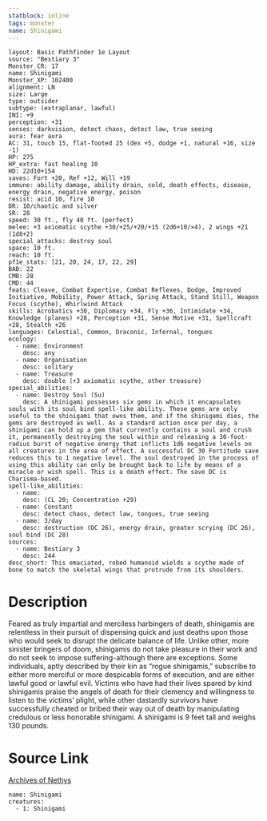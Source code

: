 ```yaml
---
statblock: inline
tags: monster
name: Shinigami
---
```

```statblock
layout: Basic Pathfinder 1e Layout
source: "Bestiary 3"
Monster_CR: 17
name: Shinigami
Monster_XP: 102400
alignment: LN
size: Large
type: outsider
subtype: (extraplanar, lawful)
INI: +9
perception: +31
senses: darkvision, detect chaos, detect law, true seeing
aura: fear aura
AC: 31, touch 15, flat-footed 25 (dex +5, dodge +1, natural +16, size -1)
HP: 275
HP_extra: fast healing 10
HD: 22d10+154
saves: Fort +20, Ref +12, Will +19
immune: ability damage, ability drain, cold, death effects, disease, energy drain, negative energy, poison
resist: acid 10, fire 10
DR: 10/chaotic and silver
SR: 28
speed: 30 ft., fly 40 ft. (perfect)
melee: +3 axiomatic scythe +30/+25/+20/+15 (2d6+10/×4), 2 wings +21 (1d8+2)
special_attacks: destroy soul
space: 10 ft.
reach: 10 ft.
pf1e_stats: [21, 20, 24, 17, 22, 29]
BAB: 22
CMB: 28
CMD: 44
feats: Cleave, Combat Expertise, Combat Reflexes, Dodge, Improved Initiative, Mobility, Power Attack, Spring Attack, Stand Still, Weapon Focus (scythe), Whirlwind Attack
skills: Acrobatics +30, Diplomacy +34, Fly +36, Intimidate +34, Knowledge (planes) +28, Perception +31, Sense Motive +31, Spellcraft +28, Stealth +26
languages: Celestial, Common, Draconic, Infernal, tongues
ecology:
  - name: Environment
    desc: any
  - name: Organisation
    desc: solitary
  - name: Treasure
    desc: double (+3 axiomatic scythe, other treasure)
special_abilities:
  - name: Destroy Soul (Su)
    desc: A shinigami possesses six gems in which it encapsulates souls with its soul bind spell-like ability. These gems are only useful to the shinigami that owns them, and if the shinigami dies, the gems are destroyed as well. As a standard action once per day, a shinigami can hold up a gem that currently contains a soul and crush it, permanently destroying the soul within and releasing a 30-foot-radius burst of negative energy that inflicts 1d6 negative levels on all creatures in the area of effect. A successful DC 30 Fortitude save reduces this to 1 negative level. The soul destroyed in the process of using this ability can only be brought back to life by means of a miracle or wish spell. This is a death effect. The save DC is Charisma-based.
spell-like_abilities:
  - name:
    desc: (CL 20; Concentration +29)
  - name: Constant
    desc: detect chaos, detect law, tongues, true seeing
  - name: 3/day
    desc: destruction (DC 26), energy drain, greater scrying (DC 26), soul bind (DC 28)
sources:
  - name: Bestiary 3
    desc: 244
desc_short: This emaciated, robed humanoid wields a scythe made of bone to match the skeletal wings that protrude from its shoulders.
```
# Description
Feared as truly impartial and merciless harbingers of death, shinigamis are relentless in their pursuit of dispensing quick and just deaths upon those who would seek to disrupt the delicate balance of life. Unlike other, more sinister bringers of doom, shinigamis do not take pleasure in their work and do not seek to impose suffering-although there are exceptions. Some individuals, aptly described by their kin as “rogue shinigamis,” subscribe to either more merciful or more despicable forms of execution, and are either lawful good or lawful evil. Victims who have had their lives spared by kind shinigamis praise the angels of death for their clemency and willingness to listen to the victims’ plight, while other dastardly survivors have successfully cheated or bribed their way out of death by manipulating credulous or less honorable shinigami. A shinigami is 9 feet tall and weighs 130 pounds.
# Source Link
[Archives of Nethys](https://aonprd.com/MonsterDisplay.aspx?ItemName=Shinigami)
```encounter-table
name: Shinigami
creatures:
  - 1: Shinigami
```

